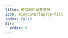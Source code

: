 ```yaml
---
title: 模拟器和设备支持
icon: mingcute:laptop-fill
index: false
dir:
  order: 6
---
```


<Redirect to="windows" />
